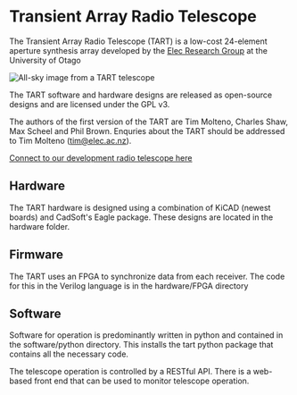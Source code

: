 # Transient Array Radio Telescope

The Transient Array Radio Telescope (TART) is a low-cost 24-element aperture synthesis array
developed by the [Elec Research Group](http://elec.ac.nz) at the University of Otago

 ![All-sky image from a TART telescope][tart_image] 

The TART software and hardware designs are released as open-source designs and are
licensed under the GPL v3.

The authors of the first version of the TART are Tim Molteno, Charles Shaw, Max 
Scheel and Phil Brown. Enquries about the TART should be addressed to Tim Molteno (tim@elec.ac.nz). 

[Connect to our development radio telescope here](https://tart.elec.ac.nz "Online Telescopes")

## Hardware

The TART hardware is designed using a combination of KiCAD (newest boards) and
CadSoft's Eagle package. These designs are located in the hardware folder.

## Firmware

The TART uses an FPGA to synchronize data from each receiver. The code for this in the 
Verilog language is in the hardware/FPGA directory

## Software 

Software for operation is predominantly written in python and contained in the software/python
directory. This installs the tart python package that contains all the necessary code. 

The telescope operation is controlled by a RESTful API. There is a web-based front end that can be used to
monitor telescope operation.

[tart_image]: https://github.com/tmolteno/TART/blob/master/doc/img/tart_image.jpg "TART All-Sky Image"
